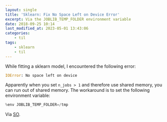 ```yaml
---
layout: single
title: 'Sklearn: Fix No Space Left on Device Error'
excerpt: Via the JOBLIB_TEMP_FOLDER environment variable
date: 2018-09-25 10:14
last_modified_at: 2023-05-01 13:43:06
categories:
    - til
tags:
    - sklearn
    - til
---
```


While fitting a sklearn model, I encountered the following error:

```python
IOError: No space left on device
```

Apparently when you set `n_jobs > 1` and therefore use shared memory,
you can run out of shared memory.
The workaround is to set the following environment variable:

```python
%env JOBLIB_TEMP_FOLDER=/tmp
```

Via [SO](https://stackoverflow.com/a/49154587/1257318).
